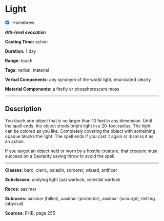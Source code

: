# Light

- [x] Homebrew

***0th-level evocation***

**Casting Time:** action

**Duration:** 1 day

**Range:** touch

**Tags:** verbal, material

**Verbal Components:** any synonym of the world light, enunciated clearly

**Material Components:** a firefly or phosphorescent moss

---

## Description
You touch one object that is no larger than 10 feet in any dimension. Until the spell ends, the object sheds bright light in a 20-foot radius. The light can be colored as you like. Completely covering the object with something opaque blocks the light. The spell ends if you cast it again or dismiss it as an action.

If you target an object held or worn by a hostile creature, that creature must succeed on a Dexterity saving throw to avoid the spell.

---

**Classes:** bard, cleric, paladin, sorcerer, wizard, artificer

**Subclasses:** undying light (ua) warlock, celestial warlock

**Races:** aasimar

**Subraces:** aasimar (fallen), aasimar (protector), aasimar (scourge), tiefling (abyssal)

**Sources:** PHB, page 255
